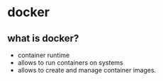 # docker
## what is docker?
- container runtime
- allows to run containers on systems
- allows to create and manage container images.